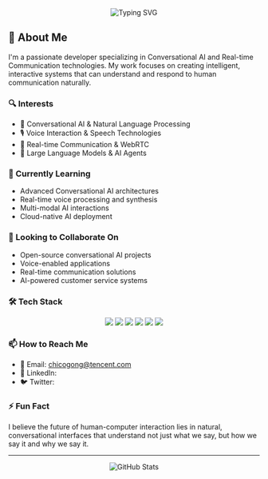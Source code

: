 <div align="center">
  <img src="https://readme-typing-svg.herokuapp.com?font=Fira+Code&pause=1000&color=2AA889&center=true&vCenter=true&width=435&lines=Hi+there+👋+I'm+Chico+Gong;Conversational+AI+Enthusiast;Real-time+Communication+Developer" alt="Typing SVG" />
</div>

## 🚀 About Me

I'm a passionate developer specializing in Conversational AI and Real-time Communication technologies. My work focuses on creating intelligent, interactive systems that can understand and respond to human communication naturally.

### 🔍 Interests
- 🤖 Conversational AI & Natural Language Processing
- 🎙️ Voice Interaction & Speech Technologies
- 📡 Real-time Communication & WebRTC
- 🧠 Large Language Models & AI Agents

### 🌱 Currently Learning
- Advanced Conversational AI architectures
- Real-time voice processing and synthesis
- Multi-modal AI interactions
- Cloud-native AI deployment

### 💞️ Looking to Collaborate On
- Open-source conversational AI projects
- Voice-enabled applications
- Real-time communication solutions
- AI-powered customer service systems

### 🛠️ Tech Stack
<p align="center">
  <img src="https://img.shields.io/badge/Node.js-43853D?style=for-the-badge&logo=node.js&logoColor=white" />
  <img src="https://img.shields.io/badge/Python-3776AB?style=for-the-badge&logo=python&logoColor=white" />
  <img src="https://img.shields.io/badge/JavaScript-F7DF1E?style=for-the-badge&logo=javascript&logoColor=black" />
  <img src="https://img.shields.io/badge/TRTC-2AA889?style=for-the-badge&logo=tencent&logoColor=white" />
  <img src="https://img.shields.io/badge/WebRTC-333333?style=for-the-badge&logo=webrtc&logoColor=white" />
  <img src="https://img.shields.io/badge/OpenAI-412991?style=for-the-badge&logo=openai&logoColor=white" />
</p>

### 📫 How to Reach Me
- 📧 Email: [chicogong@tencent.com](mailto:chicogong@tencent.com)
- 💼 LinkedIn: 
- 🐦 Twitter:

### ⚡ Fun Fact
I believe the future of human-computer interaction lies in natural, conversational interfaces that understand not just what we say, but how we say it and why we say it.

---

<div align="center">
  <img src="https://github-readme-stats.vercel.app/api?username=chicogong&show_icons=true&theme=radical" alt="GitHub Stats" />
</div>
